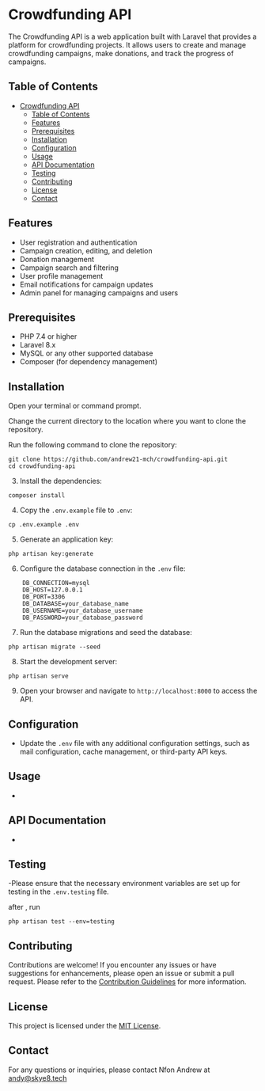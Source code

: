 # Crowdfunding API

The Crowdfunding API is a web application built with Laravel that provides a platform for crowdfunding projects. It allows users to create and manage crowdfunding campaigns, make donations, and track the progress of campaigns.

## Table of Contents

- [Crowdfunding API](#crowdfunding-api)
  - [Table of Contents](#table-of-contents)
  - [Features](#features)
  - [Prerequisites](#prerequisites)
  - [Installation](#installation)
  - [Configuration](#configuration)
  - [Usage](#usage)
  - [API Documentation](#api-documentation)
  - [Testing](#testing)
  - [Contributing](#contributing)
  - [License](#license)
  - [Contact](#contact)

## Features

- User registration and authentication
- Campaign creation, editing, and deletion
- Donation management
- Campaign search and filtering
- User profile management
- Email notifications for campaign updates
- Admin panel for managing campaigns and users

## Prerequisites

- PHP 7.4 or higher
- Laravel 8.x
- MySQL or any other supported database
- Composer (for dependency management)

## Installation

Open your terminal or command prompt.

Change the current directory to the location where you want to clone the repository.

Run the following command to clone the repository:
```
git clone https://github.com/andrew21-mch/crowdfunding-api.git
cd crowdfunding-api
```

3. Install the dependencies:
```
composer install
```
4. Copy the `.env.example` file to `.env`:
```
cp .env.example .env
```
5. Generate an application key:
```
php artisan key:generate
```
6. Configure the database connection in the `.env` file:
```
    DB_CONNECTION=mysql
    DB_HOST=127.0.0.1
    DB_PORT=3306
    DB_DATABASE=your_database_name
    DB_USERNAME=your_database_username
    DB_PASSWORD=your_database_password
```
7.  Run the database migrations and seed the database:
```
php artisan migrate --seed
```
8.  Start the development server:
```
php artisan serve
```
9. Open your browser and navigate to `http://localhost:8000` to access the API.

## Configuration

- Update the `.env` file with any additional configuration settings, such as mail configuration, cache management, or third-party API keys.

## Usage

-

## API Documentation

-

## Testing

-Please ensure that the necessary environment variables are set up for testing in the `.env.testing` file.


after , run

```
php artisan test --env=testing
```

## Contributing

Contributions are welcome! If you encounter any issues or have suggestions for enhancements, please open an issue or submit a pull request. Please refer to the [Contribution Guidelines](/CONTRIBUTING.md) for more information.

## License

This project is licensed under the [MIT License](/LICENSE).

## Contact

For any questions or inquiries, please contact Nfon Andrew at andy@skye8.tech